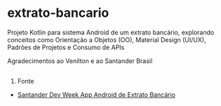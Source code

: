# extrato-bancario
Projeto Kotlin para sistema Android de um extrato bancário, explorando conceitos como Orientação a Objetos (OO), Material Design (UI/UX), Padrões de Projetos e Consumo de APIs 

Agradecimentos ao Venilton e ao Santander Brasil

##

1. Fonte
- [Santander Dev Week App Android de Extrato Bancário](https://www.youtube.com/watch?v=8dL20O66awY&ab_channel=DigitalInnovationOne)
